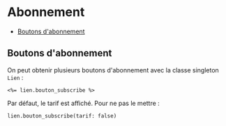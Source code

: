# Abonnement

* [Boutons d'abonnement](#boutonabonnement)
<a name='boutonabonnement'></a>

## Boutons d'abonnement

On peut obtenir plusieurs boutons d'abonnement avec la classe singleton `Lien` :

    <%= lien.bouton_subscribe %>

Par défaut, le tarif est affiché. Pour ne pas le mettre :

    lien.bouton_subscribe(tarif: false)
